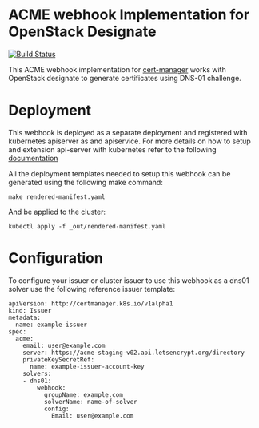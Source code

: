 # ACME webhook Implementation for OpenStack Designate

[![Build Status](https://travis-ci.org/syseleven/designate-certmanager-webhook.svg?branch=master)](https://travis-ci.org/syseleven/designate-certmanager-webhook)

This ACME webhook implementation for [cert-manager](http://docs.cert-manager.io) works with OpenStack designate to generate certificates using DNS-01 challenge.

# Deployment
This webhook is deployed as a separate deployment and registered with kubernetes apiserver as and apiservice. For more details on how
to setup and extension api-server with kubernetes refer to the following [documentation](https://kubernetes.io/docs/tasks/access-kubernetes-api/setup-extension-api-server/#setup-an-extension-api-server-to-work-with-the-aggregation-layer)

All the deployment templates needed to setup this webhook can be generated using the following make command:
```
make rendered-manifest.yaml
```

And be applied to the cluster:
```
kubectl apply -f _out/rendered-manifest.yaml
```

# Configuration

To configure your issuer or cluster issuer to use this webhook as a dns01 solver use the following reference issuer template:

```
apiVersion: http://certmanager.k8s.io/v1alpha1
kind: Issuer
metadata:
  name: example-issuer
spec:
  acme:
    email: user@example.com
    server: https://acme-staging-v02.api.letsencrypt.org/directory
    privateKeySecretRef:
      name: example-issuer-account-key
    solvers:
    - dns01:
        webhook:
          groupName: example.com
          solverName: name-of-solver
          config:
            Email: user@example.com
```
